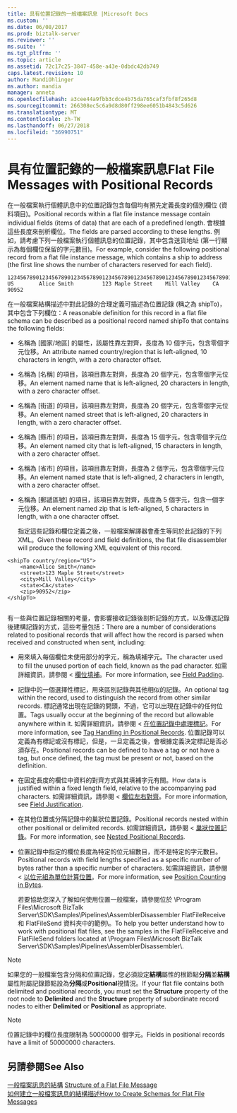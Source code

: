 ```yaml
---
title: 具有位置記錄的一般檔案訊息 |Microsoft Docs
ms.custom: ''
ms.date: 06/08/2017
ms.prod: biztalk-server
ms.reviewer: ''
ms.suite: ''
ms.tgt_pltfrm: ''
ms.topic: article
ms.assetid: 72c17c25-3847-458e-a43e-0dbdc42db749
caps.latest.revision: 10
author: MandiOhlinger
ms.author: mandia
manager: anneta
ms.openlocfilehash: a3cee44a9fbb3cdce4b75da765caf3fbf8f265d8
ms.sourcegitcommit: 266308ec5c6a9d8d80ff298ee6051b4843c5d626
ms.translationtype: MT
ms.contentlocale: zh-TW
ms.lasthandoff: 06/27/2018
ms.locfileid: "36990751"
---
```

# <a name="flat-file-messages-with-positional-records"></a><span data-ttu-id="8737f-102">具有位置記錄的一般檔案訊息</span><span class="sxs-lookup"><span data-stu-id="8737f-102">Flat File Messages with Positional Records</span></span>
<span data-ttu-id="8737f-103">在一般檔案執行個體訊息中的位置記錄包含每個均有預先定義長度的個別欄位 (資料項目)。</span><span class="sxs-lookup"><span data-stu-id="8737f-103">Positional records within a flat file instance message contain individual fields (items of data) that are each of a predefined length.</span></span> <span data-ttu-id="8737f-104">會根據這些長度來剖析欄位。</span><span class="sxs-lookup"><span data-stu-id="8737f-104">The fields are parsed according to these lengths.</span></span> <span data-ttu-id="8737f-105">例如，請考慮下列一般檔案執行個體訊息的位置記錄，其中包含送貨地址 (第一行顯示為每個欄位保留的字元數目)。</span><span class="sxs-lookup"><span data-stu-id="8737f-105">For example, consider the following positional record from a flat file instance message, which contains a ship to address (the first line shows the number of characters reserved for each field).</span></span>  
  
```  
123456789012345678901234567890123456789012345678901234567890123456789012345  
US        Alice Smith         123 Maple Street    Mill Valley    CA 90952  
```  
  
 <span data-ttu-id="8737f-106">在一般檔案結構描述中對此記錄的合理定義可描述為位置記錄 (稱之為 shipTo)，其中包含下列欄位：</span><span class="sxs-lookup"><span data-stu-id="8737f-106">A reasonable definition for this record in a flat file schema can be described as a positional record named shipTo that contains the following fields:</span></span>  
  
- <span data-ttu-id="8737f-107">名稱為 [國家/地區] 的屬性，該屬性靠左對齊，長度為 10 個字元，包含零個字元位移。</span><span class="sxs-lookup"><span data-stu-id="8737f-107">An attribute named country/region that is left-aligned, 10 characters in length, with a zero character offset.</span></span>  
  
- <span data-ttu-id="8737f-108">名稱為 [名稱] 的項目，該項目靠左對齊，長度為 20 個字元，包含零個字元位移。</span><span class="sxs-lookup"><span data-stu-id="8737f-108">An element named name that is left-aligned, 20 characters in length, with a zero character offset.</span></span>  
  
- <span data-ttu-id="8737f-109">名稱為 [街道] 的項目，該項目靠左對齊，長度為 20 個字元，包含零個字元位移。</span><span class="sxs-lookup"><span data-stu-id="8737f-109">An element named street that is left-aligned, 20 characters in length, with a zero character offset.</span></span>  
  
- <span data-ttu-id="8737f-110">名稱為 [縣市] 的項目，該項目靠左對齊，長度為 15 個字元，包含零個字元位移。</span><span class="sxs-lookup"><span data-stu-id="8737f-110">An element named city that is left-aligned, 15 characters in length, with a zero character offset.</span></span>  
  
- <span data-ttu-id="8737f-111">名稱為 [省市] 的項目，該項目靠左對齊，長度為 2 個字元，包含零個字元位移。</span><span class="sxs-lookup"><span data-stu-id="8737f-111">An element named state that is left-aligned, 2 characters in length, with a zero character offset.</span></span>  
  
- <span data-ttu-id="8737f-112">名稱為 [郵遞區號] 的項目，該項目靠左對齊，長度為 5 個字元，包含一個字元位移。</span><span class="sxs-lookup"><span data-stu-id="8737f-112">An element named zip that is left-aligned, 5 characters in length, with a one character offset.</span></span>  
  
  <span data-ttu-id="8737f-113">指定這些記錄和欄位定義之後，一般檔案解譯器會產生等同於此記錄的下列 XML。</span><span class="sxs-lookup"><span data-stu-id="8737f-113">Given these record and field definitions, the flat file disassembler will produce the following XML equivalent of this record.</span></span>  
  
```  
<shipTo country/region="US">  
    <name>Alice Smith</name>  
    <street>123 Maple Street</street>  
    <city>Mill Valley</city>  
    <state>CA</state>  
    <zip>90952</zip>  
</shipTo>  
  
```  
  
 <span data-ttu-id="8737f-114">有一些與位置記錄相關的考量，會影響接收記錄後剖析記錄的方式，以及傳送記錄後建構記錄的方式，這些考量包括：</span><span class="sxs-lookup"><span data-stu-id="8737f-114">There are a number of considerations related to positional records that will affect how the record is parsed when received and constructed when sent, including:</span></span>  
  
- <span data-ttu-id="8737f-115">用來填入每個欄位未使用部分的字元，稱為填補字元。</span><span class="sxs-lookup"><span data-stu-id="8737f-115">The character used to fill the unused portion of each field, known as the pad character.</span></span> <span data-ttu-id="8737f-116">如需詳細資訊，請參閱 <<c0> [ 欄位填補](../core/field-padding.md)。</span><span class="sxs-lookup"><span data-stu-id="8737f-116">For more information, see [Field Padding](../core/field-padding.md).</span></span>  
  
- <span data-ttu-id="8737f-117">記錄中的一個選擇性標記，用來區別記錄與其他相似的記錄。</span><span class="sxs-lookup"><span data-stu-id="8737f-117">An optional tag within the record, used to distinguish the record from other similar records.</span></span> <span data-ttu-id="8737f-118">標記通常出現在記錄的開頭，不過，它可以出現在記錄中的任何位置。</span><span class="sxs-lookup"><span data-stu-id="8737f-118">Tags usually occur at the beginning of the record but allowable anywhere within it.</span></span> <span data-ttu-id="8737f-119">如需詳細資訊，請參閱 <<c0> [ 在位置記錄中處理標記](../core/tag-handling-in-positional-records.md)。</span><span class="sxs-lookup"><span data-stu-id="8737f-119">For more information, see [Tag Handling in Positional Records](../core/tag-handling-in-positional-records.md).</span></span> <span data-ttu-id="8737f-120">位置記錄可以定義為有標記或沒有標記，但是，一旦定義之後，會根據定義決定標記是否必須存在。</span><span class="sxs-lookup"><span data-stu-id="8737f-120">Positional records can be defined to have a tag or not have a tag, but once defined, the tag must be present or not, based on the definition.</span></span>  
  
- <span data-ttu-id="8737f-121">在固定長度的欄位中資料的對齊方式與其填補字元有關。</span><span class="sxs-lookup"><span data-stu-id="8737f-121">How data is justified within a fixed length field, relative to the accompanying pad characters.</span></span> <span data-ttu-id="8737f-122">如需詳細資訊，請參閱 <<c0> [ 欄位左右對齊](../core/field-justification.md)。</span><span class="sxs-lookup"><span data-stu-id="8737f-122">For more information, see [Field Justification](../core/field-justification.md).</span></span>  
  
- <span data-ttu-id="8737f-123">在其他位置或分隔記錄中的巢狀位置記錄。</span><span class="sxs-lookup"><span data-stu-id="8737f-123">Positional records nested within other positional or delimited records.</span></span> <span data-ttu-id="8737f-124">如需詳細資訊，請參閱 <<c0> [ 巢狀位置記錄](../core/nested-positional-records.md)。</span><span class="sxs-lookup"><span data-stu-id="8737f-124">For more information, see [Nested Positional Records](../core/nested-positional-records.md).</span></span>  
  
- <span data-ttu-id="8737f-125">位置記錄中指定的欄位長度為特定的位元組數目，而不是特定的字元數目。</span><span class="sxs-lookup"><span data-stu-id="8737f-125">Positional records with field lengths specified as a specific number of bytes rather than a specific number of characters.</span></span> <span data-ttu-id="8737f-126">如需詳細資訊，請參閱 <<c0> [ 以位元組為單位計算位置](../core/position-counting-in-bytes.md)。</span><span class="sxs-lookup"><span data-stu-id="8737f-126">For more information, see [Position Counting in Bytes](../core/position-counting-in-bytes.md).</span></span>  
  
  <span data-ttu-id="8737f-127">若要協助您深入了解如何使用位置一般檔案，請參閱位於 \Program Files\Microsoft BizTalk Server\SDK\Samples\Pipelines\AssemblerDisassembler FlatFileReceive 和 FlatFileSend 資料夾中的範例\\。</span><span class="sxs-lookup"><span data-stu-id="8737f-127">To help you better understand how to work with positional flat files, see the samples in the FlatFileReceive and FlatFileSend folders located at \Program Files\Microsoft BizTalk Server\SDK\Samples\Pipelines\AssemblerDisassembler\\.</span></span>  
  
> [!NOTE]
>  <span data-ttu-id="8737f-128">如果您的一般檔案包含分隔和位置記錄，您必須設定**結構**屬性的根節點**分隔**並**結構**屬性附屬記錄節點設為**分隔**或**Positional**視情況。</span><span class="sxs-lookup"><span data-stu-id="8737f-128">If your flat file contains both delimited and positional records, you must set the **Structure** property of the root node to **Delimited** and the **Structure** property of subordinate record nodes to either **Delimited** or **Positional** as appropriate.</span></span>  
  
> [!NOTE]
>  <span data-ttu-id="8737f-129">位置記錄中的欄位長度限制為 50000000 個字元。</span><span class="sxs-lookup"><span data-stu-id="8737f-129">Fields in positional records have a limit of 50000000 characters.</span></span>  
  
## <a name="see-also"></a><span data-ttu-id="8737f-130">另請參閱</span><span class="sxs-lookup"><span data-stu-id="8737f-130">See Also</span></span>  
 <span data-ttu-id="8737f-131">[一般檔案訊息的結構](../core/structure-of-a-flat-file-message.md) </span><span class="sxs-lookup"><span data-stu-id="8737f-131">[Structure of a Flat File Message](../core/structure-of-a-flat-file-message.md) </span></span>  
 [<span data-ttu-id="8737f-132">如何建立一般檔案訊息的結構描述</span><span class="sxs-lookup"><span data-stu-id="8737f-132">How to Create Schemas for Flat File Messages</span></span>](../core/how-to-create-schemas-for-flat-file-messages.md)